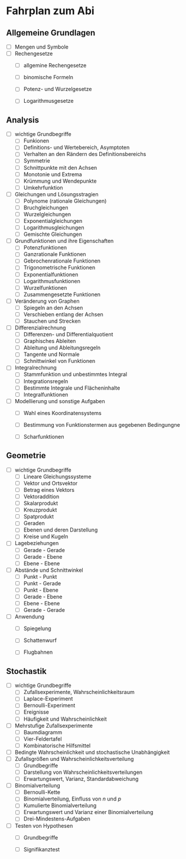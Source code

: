 # Fahrplan zum Abi

## Allgemeine Grundlagen

- [ ] Mengen und Symbole
- [ ] Rechengesetze
  - [ ] allgemine Rechengesetze
  - [ ] binomische Formeln
  - [ ] Potenz- und Wurzelgesetze
  - [ ] Logarithmusgesetze


## Analysis

- [ ] wichtige Grundbegriffe
  - [ ] Funkionen
  - [ ] Definitions- und Wertebereich, Asymptoten
  - [ ] Verhalten an den Rändern des Definitionsbereichs
  - [ ] Symmetrie
  - [ ] Schnittpunkte mit den Achsen
  - [ ] Monotonie und Extrema
  - [ ] Krümmung und Wendepunkte
  - [ ] Umkehrfunktion
- [ ] Gleichungen und Lösungsstragien
  - [ ] Polynome (rationale Gleichungen)
  - [ ] Bruchgleichungen
  - [ ] Wurzelgleichungen
  - [ ] Exponentialgleichungen
  - [ ] Logarithmusgleichungen
  - [ ] Gemischte Gleichungen
- [ ] Grundfunktionen und ihre Eigenschaften
  - [ ] Potenzfunktionen
  - [ ] Ganzrationale Funktionen
  - [ ] Gebrochenrationale Funktionen
  - [ ] Trigonometrische Funktionen
  - [ ] Exponentialfunktionen
  - [ ] Logarithmusfunktionen
  - [ ] Wurzelfunktionen
  - [ ] Zusammengesetzte Funktionen
- [ ] Veränderung von Graphen
  - [ ] Spiegeln an den Achsen
  - [ ] Verschieben entlang der Achsen
  - [ ] Stauchen und Strecken
- [ ] Differenzialrechnung
  - [ ] Differenzen- und Differentialquotient
  - [ ] Graphisches Ableiten
  - [ ] Ableitung und Ableitungsregeln
  - [ ] Tangente und Normale
  - [ ] Schnittwinkel von Funktionen
- [ ] Integralrechnung
  - [ ] Stammfunktion und unbestimmtes Integral
  - [ ] Integrationsregeln
  - [ ] Bestimmte Integrale und Flächeninhalte
  - [ ] Integralfunktionen
- [ ] Modellierung und sonstige Aufgaben
  - [ ] Wahl eines Koordinatensystems
  - [ ] Bestimmung von Funktionstermen aus gegebenen Bedingungne
  - [ ] Scharfunktionen
  

## Geometrie

- [ ] wichtige Grundbegriffe
  - [ ] Lineare Gleichungssysteme
  - [ ] Vektor und Ortsvektor
  - [ ] Betrag eines Vektors
  - [ ] Vektoraddition
  - [ ] Skalarprodukt
  - [ ] Kreuzprodukt
  - [ ] Spatprodukt
  - [ ] Geraden
  - [ ] Ebenen und deren Darstellung
  - [ ] Kreise und Kugeln
- [ ] Lagebeziehungen
  - [ ] Gerade - Gerade
  - [ ] Gerade - Ebene
  - [ ] Ebene - Ebene
- [ ] Abstände und Schnittwinkel
  - [ ] Punkt - Punkt
  - [ ] Punkt - Gerade
  - [ ] Punkt - Ebene
  - [ ] Gerade - Ebene
  - [ ] Ebene - Ebene
  - [ ] Gerade - Gerade
- [ ] Anwendung
  - [ ] Spiegelung
  - [ ] Schattenwurf
  - [ ] Flugbahnen


## Stochastik

- [ ] wichtige Grundbegriffe
  - [ ] Zufallsexperimente, Wahrscheinlichkeitsraum
  - [ ] Laplace-Experiment
  - [ ] Bernoulli-Experiment
  - [ ] Ereignisse
  - [ ] Häufigkeit und Wahrscheinlichkeit
- [ ] Mehrstufige Zufallsexperimente
  - [ ] Baumdiagramm
  - [ ] Vier-Feldertafel
  - [ ] Kombinatorische Hilfsmittel
- [ ] Bedingte Wahrscheinlichkeit und stochastische Unabhängigkeit
- [ ] Zufallsgrößen und Wahrscheinlichkeitsverteilung
  - [ ] Grundbegriffe
  - [ ] Darstellung von Wahrscheinlichkeitsverteilungen
  - [ ] Erwartungswert, Varianz, Standardabweichung
- [ ] Binomialverteilung
  - [ ] Bernoulli-Kette
  - [ ] Binomialverteilung, Einfluss von *n* und *p*
  - [ ] Kumulierte Binomialverteilung
  - [ ] Erwartungswert und Varianz einer Binomialverteilung
  - [ ] Drei-Mindestens-Aufgaben
- [ ] Testen von Hypothesen
  - [ ] Grundbegriffe
  - [ ] Signifikanztest
  